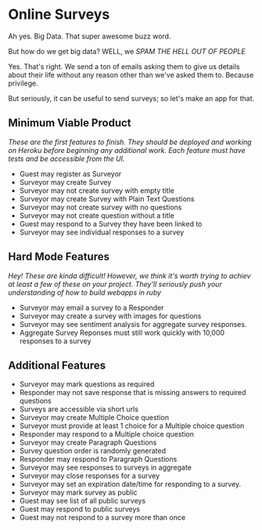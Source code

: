 # Online Surveys
Ah yes. Big Data. That super awesome buzz word.

But how do we get big data? WELL, we *SPAM THE HELL OUT OF PEOPLE*

Yes. That's right. We send a ton of emails asking them to give us details about
their life without any reason other than we've asked them to. Because privilege.

But seriously, it can be useful to send surveys; so let's make an app for that.

## Minimum Viable Product

*These are the first features to finish. They should be deployed and working
on Heroku before beginning any additional work. Each feature must have tests and
be accessible from the UI.*

* Guest may register as Surveyor
* Surveyor may create Survey
* Surveyor may not create survey with empty title
* Surveyor may create Survey with Plain Text Questions
* Surveyor may not create survey with no questions
* Surveyor may not create question without a title
* Guest may respond to a Survey they have been linked to
* Surveyor may see individual responses to a survey


## Hard Mode Features

*Hey! These are kinda difficult! However, we think it's worth trying to achiev
at least a few of these on your project. They'll seriously push your
understanding of how to build webapps in ruby*

* Surveyor may email a survey to a Responder
* Surveyor may create a survey with images for questions
* Surveyor may see sentiment analysis for aggregate survey responses.
* Aggregate Survey Reponses must still work quickly with 10,000 responses to a
  survey

## Additional Features
* Surveyor may mark questions as required
* Responder may not save response that is missing answers to required questions
* Surveys are accessible via short urls
* Surveyor may create Multiple Choice question
* Surveyor must provide at least 1 choice for a Multiple choice question
* Responder may respond to a Multiple choice question
* Surveyor may create Paragraph Questions
* Survey question order is randomly generated
* Responder may respond to Paragraph Questions
* Surveyor may see responses to surveys in aggregate
* Surveyor may close responses for a survey
* Surveyor may set an expiration date/time for responding to a survey.
* Surveyor may mark survey as public
* Guest may see list of all public surveys
* Guest may respond to public surveys
* Guest may not respond to a survey more than once
